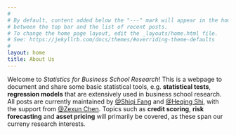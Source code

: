 ```yaml
---
#
# By default, content added below the "---" mark will appear in the home page
# between the top bar and the list of recent posts.
# To change the home page layout, edit the _layouts/home.html file.
# See: https://jekyllrb.com/docs/themes/#overriding-theme-defaults
#
layout: home
title: About Us
---
```


Welcome to *Statistics for Business School Research*! This is a webpage to document and share some basic statistical tools, e.g. **statistical tests**, **regression models** that are extensively used in business school research. All posts are currently maintained by [@Shiqi Fang](https://github.com/99Catherine99) and [@Heqing Shi](https://github.com/shiheqing), with the support from [@Zexun Chen](https://github.com/Magica-Chen). Topics such as **credit scoring**, **risk forecasting** and **asset pricing** will primarily be covered, as these span our curreny research interests.
